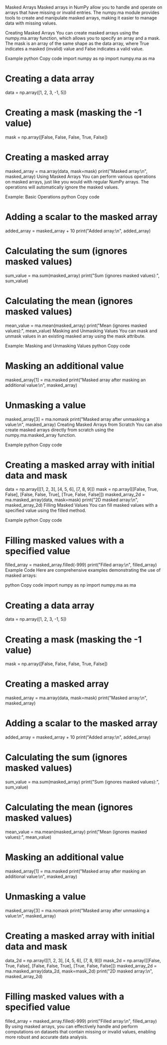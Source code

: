 Masked Arrays
Masked arrays in NumPy allow you to handle and operate on arrays that have missing or invalid entries. The numpy.ma module provides tools to create and manipulate masked arrays, making it easier to manage data with missing values.

Creating Masked Arrays
You can create masked arrays using the numpy.ma.array function, which allows you to specify an array and a mask. The mask is an array of the same shape as the data array, where True indicates a masked (invalid) value and False indicates a valid value.

Example
python
Copy code
import numpy as np
import numpy.ma as ma

# Creating a data array
data = np.array([1, 2, 3, -1, 5])

# Creating a mask (masking the -1 value)
mask = np.array([False, False, False, True, False])

# Creating a masked array
masked_array = ma.array(data, mask=mask)
print("Masked array:\n", masked_array)
Using Masked Arrays
You can perform various operations on masked arrays, just like you would with regular NumPy arrays. The operations will automatically ignore the masked values.

Example: Basic Operations
python
Copy code
# Adding a scalar to the masked array
added_array = masked_array + 10
print("Added array:\n", added_array)

# Calculating the sum (ignores masked values)
sum_value = ma.sum(masked_array)
print("Sum (ignores masked values):", sum_value)

# Calculating the mean (ignores masked values)
mean_value = ma.mean(masked_array)
print("Mean (ignores masked values):", mean_value)
Masking and Unmasking Values
You can mask and unmask values in an existing masked array using the mask attribute.

Example: Masking and Unmasking Values
python
Copy code
# Masking an additional value
masked_array[1] = ma.masked
print("Masked array after masking an additional value:\n", masked_array)

# Unmasking a value
masked_array[3] = ma.nomask
print("Masked array after unmasking a value:\n", masked_array)
Creating Masked Arrays from Scratch
You can also create masked arrays directly from scratch using the numpy.ma.masked_array function.

Example
python
Copy code
# Creating a masked array with initial data and mask
data = np.array([[1, 2, 3], [4, 5, 6], [7, 8, 9]])
mask = np.array([[False, True, False], [False, False, True], [True, False, False]])
masked_array_2d = ma.masked_array(data, mask=mask)
print("2D masked array:\n", masked_array_2d)
Filling Masked Values
You can fill masked values with a specified value using the filled method.

Example
python
Copy code
# Filling masked values with a specified value
filled_array = masked_array.filled(-999)
print("Filled array:\n", filled_array)
Example Code
Here are comprehensive examples demonstrating the use of masked arrays:

python
Copy code
import numpy as np
import numpy.ma as ma

# Creating a data array
data = np.array([1, 2, 3, -1, 5])

# Creating a mask (masking the -1 value)
mask = np.array([False, False, False, True, False])

# Creating a masked array
masked_array = ma.array(data, mask=mask)
print("Masked array:\n", masked_array)

# Adding a scalar to the masked array
added_array = masked_array + 10
print("Added array:\n", added_array)

# Calculating the sum (ignores masked values)
sum_value = ma.sum(masked_array)
print("Sum (ignores masked values):", sum_value)

# Calculating the mean (ignores masked values)
mean_value = ma.mean(masked_array)
print("Mean (ignores masked values):", mean_value)

# Masking an additional value
masked_array[1] = ma.masked
print("Masked array after masking an additional value:\n", masked_array)

# Unmasking a value
masked_array[3] = ma.nomask
print("Masked array after unmasking a value:\n", masked_array)

# Creating a masked array with initial data and mask
data_2d = np.array([[1, 2, 3], [4, 5, 6], [7, 8, 9]])
mask_2d = np.array([[False, True, False], [False, False, True], [True, False, False]])
masked_array_2d = ma.masked_array(data_2d, mask=mask_2d)
print("2D masked array:\n", masked_array_2d)

# Filling masked values with a specified value
filled_array = masked_array.filled(-999)
print("Filled array:\n", filled_array)
By using masked arrays, you can effectively handle and perform computations on datasets that contain missing or invalid values, enabling more robust and accurate data analysis.
